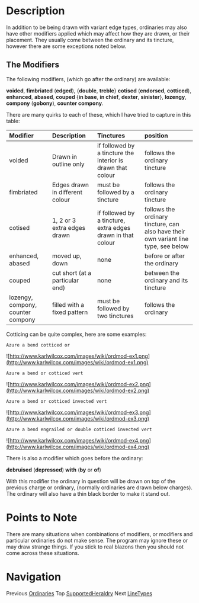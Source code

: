 # Description #

In addition to be being drawn with variant edge types, ordinaries may also have other modifiers applied
which may affect how they are drawn, or their placement. They usually come between the ordinary and its tincture,
however there are some exceptions noted below.

## The Modifiers ##

The following modifiers, (which go after the ordinary) are available:

**voided**, **fimbriated** (**edged**), {**double**, **treble**} **cotised** (**endorsed**, **cotticed**),
**enhanced**, **abased**, **couped** {**in base**, **in chief**, **dexter**, **sinister**},
**lozengy**, **compony** (**gobony**), **counter compony**.

There are many quirks to each of these, which I have tried to capture in this table:

| **Modifier** | **Description** | **Tinctures** | **position** |
|:-------------|:----------------|:--------------|:-------------|
| voided       | Drawn in outline only | if followed by a tincture the interior is drawn that colour | follows the ordinary tincture |
| fimbriated   | Edges drawn in different colour | must be followed by a tincture | follows the ordinary tincture |
| cotised      | 1, 2 or 3 extra edges drawn | if followed by a tincture, extra edges drawn in that colour | follows the ordinary tincture, can also have their own variant line type, see below |
| enhanced, abased | moved up, down  | none          | before or after the ordinary |
| couped       | cut short (at a particular end) | none          | between the ordinary and its tincture |
| lozengy, compony, counter compony | filled with a fixed pattern | must be followed by two tinctures | follows the ordinary |

Cotticing can be quite complex, here are some examples:

```
Azure a bend cotticed or
```
![http://www.karlwilcox.com/images/wiki/ordmod-ex1.png](http://www.karlwilcox.com/images/wiki/ordmod-ex1.png)
```
Azure a bend or cotticed vert
```
![http://www.karlwilcox.com/images/wiki/ordmod-ex2.png](http://www.karlwilcox.com/images/wiki/ordmod-ex2.png)
```
Azure a bend or cotticed invected vert 
```
![http://www.karlwilcox.com/images/wiki/ordmod-ex3.png](http://www.karlwilcox.com/images/wiki/ordmod-ex3.png)
```
Azure a bend engrailed or double cotticed invected vert
```
![http://www.karlwilcox.com/images/wiki/ordmod-ex4.png](http://www.karlwilcox.com/images/wiki/ordmod-ex4.png)

There is also a modifier which goes before the ordinary:

**debruised** (**depressed**) **with** (**by** or **of**)

With this modifier the ordinary in question will be drawn on top of the previous charge or ordinary, (normally
ordinaries are drawn below charges). The ordinary will also have a thin black border to make it stand out.

# Points to Note #

There are many situations when combinations of modifiers, or modifiers and particular ordinaries
do not make sense. The program may ignore these or may draw strange things. If you stick to real
blazons then you should not come across these situations.

# Navigation #

Previous [Ordinaries](Ordinaries.md) Top [SupportedHeraldry](SupportedHeraldry.md) Next [LineTypes](LineTypes.md)


